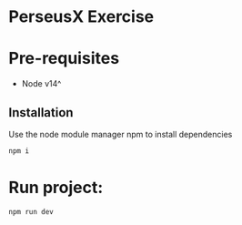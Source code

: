 # PerseusX Exercise

# Pre-requisites
- Node v14^
## Installation
Use the node module manager npm to install dependencies
```sh
npm i
```
# Run project:
```
npm run dev
```